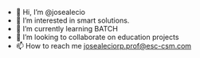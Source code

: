- 👋 Hi, I’m @josealecio
- 👀 I’m interested in smart solutions.
- 🌱 I’m currently learning BATCH
- 💞️ I’m looking to collaborate on education projects
- 📫 How to reach me josealeciorp.prof@esc-csm.com

<!---
josealecio/josealecio is a ✨ special ✨ repository because its `README.md` (this file) appears on your GitHub profile.
You can click the Preview link to take a look at your changes.
--->
